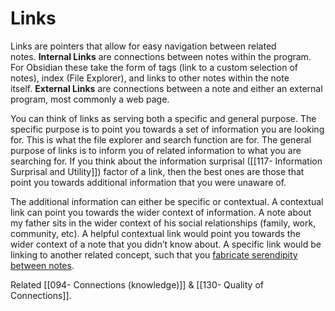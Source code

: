 # Links
Links are pointers that allow for easy navigation between related notes. **Internal Links** are connections between notes within the program. For Obsidian these take the form of tags (link to a custom selection of notes), index (File Explorer), and links to other notes within the note itself. **External Links** are connections between a note and either an external program, most commonly a web page.

You can think of links as serving both a specific and general purpose. The specific purpose is to point you towards a set of information you are looking for. This is what the file explorer and search function are for. The general purpose of links is to inform you of related information to what you are searching for. If you think about the information surprisal ([[117- Information Surprisal and Utility]]) factor of a link, then the best ones are those that point you towards additional information that you were unaware of.

The additional information can either be specific or contextual. A contextual link can point you towards the wider context of information. A note about my father sits in the wider context of his social relationships (family, work, community, etc). A helpful contextual link would point you towards the wider context of a note that you didn’t know about. A specific link would be linking to another related concept, such that you [fabricate serendipity between notes](https://sociologica.unibo.it/article/view/8350/8270).

Related [[094- Connections (knowledge)]] & [[130- Quality of Connections]]. 